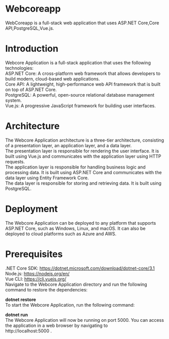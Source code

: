 # Webcoreapp
WebCoreapp is a full-stack web application that uses ASP.NET Core,Core API,PostgreSQL,Vue.js.
# Introduction
Webcore Application is a full-stack application that uses the following technologies:
<br>
ASP.NET Core: A cross-platform web framework that allows developers to build modern, cloud-based web applications.<br>
Core API: A lightweight, high-performance web API framework that is built on top of ASP.NET Core.<br>
PostgreSQL: A powerful, open-source relational database management system.<br>
Vue.js: A progressive JavaScript framework for building user interfaces.
# Architecture
The Webcore Application architecture is a three-tier architecture, consisting of a presentation layer, an application layer, and a data layer.
<br>
The presentation layer is responsible for rendering the user interface. It is built using Vue.js and communicates with the application layer using HTTP requests.
<br>
The application layer is responsible for handling business logic and processing data. It is built using ASP.NET Core and communicates with the data layer using Entity Framework Core.
<br>
The data layer is responsible for storing and retrieving data. It is built using PostgreSQL.
# Deployment
The Webcore Application can be deployed to any platform that supports ASP.NET Core, such as Windows, Linux, and macOS. It can also be deployed to cloud platforms such as Azure and AWS.
# Prerequisites
.NET Core SDK: https://dotnet.microsoft.com/download/dotnet-core/3.1<br>
Node.js: https://nodejs.org/en/<br>
Vue CLI: https://cli.vuejs.org/<br>
Navigate to the Webcore Application directory and run the following command to restore the dependencies:<br>

**dotnet restore**<br>
To start the Webcore Application, run the following command:<br>

**dotnet run**<br>
The Webcore Application will now be running on port 5000. You can access the application in a web browser by navigating to <br>http://localhost:5000 .

